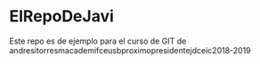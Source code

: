# ElRepoDeJavi
Este repo es de ejemplo para el curso de GIT de andresitorresmacademifceusbproximopresidentejdceic2018-2019
